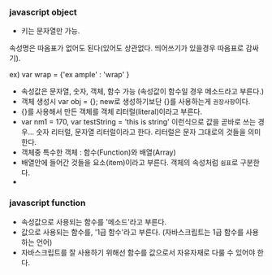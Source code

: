 ### javascript object
- 키는 문자열만 가능.

속성명은 따옴표가 없어도 된다(있어도 상관없다. 띄어쓰기가 있을경우 따옴표로 감싸기).

ex) var wrap = {'ex ample' : 'wrap' }

- 속성값은 문자열, 숫자, 객체, 함수 가능 (속성값이 함수일 경우 메소드라고 부른다.)
- 객체 생성시 var obj = {};  new로 생성하기보단 {}를 사용하는게 `권장사항`이다.
- {}를 사용해서 만든 객체를 객체 리터럴(literal)이라고 부른다. 
- var nm1 = 170, var testString = 'this is string' 이런식으로 값을 곧바로 쓰는 경우... 숫자 리터럴, 문자열 리터럴이라고 한다. 
리터럴은 문자 그대로의 것들을 의미한다.
- 객체중 특수한 객체 : 함수(Function)와 배열(Array)
- 배열안에 들어간 것들을 요소(item)이라고 부른다. 객체의 속성처럼 `쉼표`로 구분한다.
- 


### javascript function
- 속성값으로 사용되는 함수를 '메소드'라고 부른다.  
- 값으로 사용되는 함수를, '1급 함수'라고 부른다. (자바스크립트는 1급 함수를 사용하는 언어)
- 자바스크립트를 잘 사용하기 위해선 함수를 값으로서 자유자재로 다룰 수 있어야 한다.
